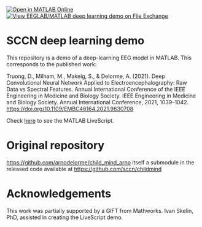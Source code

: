 [![Open in MATLAB Online](https://www.mathworks.com/images/responsive/global/open-in-matlab-online.svg)](https://matlab.mathworks.com/open/github/v1?repo=sccn/dl_sccn_demo&file=eg_ml_example_1_v2.mlx)
[![View EEGLAB/MATLAB deep learning demo on File Exchange](https://www.mathworks.com/matlabcentral/images/matlab-file-exchange.svg)](https://www.mathworks.com/matlabcentral/fileexchange/155822-eeglab-matlab-deep-learning-demo)

# SCCN deep learning demo

This repository is a demo of a deep-learning EEG model in MATLAB. 
This corresponds to the published work: 

Truong, D., Milham, M., Makeig, S., & Delorme, A. (2021). Deep Convolutional Neural Network Applied to Electroencephalography: Raw Data vs Spectral Features. Annual International Conference of the IEEE Engineering in Medicine and Biology Society. IEEE Engineering in Medicine and Biology Society. Annual International Conference, 2021, 1039–1042. https://doi.org/10.1109/EMBC46164.2021.9630708

Check [here](https://viewer.mathworks.com/?viewer=live_code&url=https%3A%2F%2Fwww.mathworks.com%2Fmatlabcentral%2Fmlc-downloads%2Fdownloads%2F286df8f1-6301-4b46-8cce-0f3e089e93bb%2Ff67d6263-025b-46e5-b139-4163be748cda%2Ffiles%2Feeg_ml_example_1_v2.mlx&embed=web) to see the MATLAB LiveScript.

# Original repository

https://github.com/arnodelorme/child_mind_arno itself a submodule in the released code available at https://github.com/sccn/childmind

# Acknowledgements

This work was partially supported by a GIFT from Mathworks. Ivan Skelin, PhD, assisted in creating the LiveScript demo.

